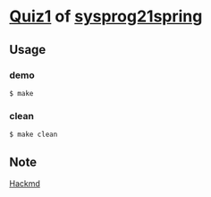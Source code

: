 # [Quiz1](https://hackmd.io/@sysprog/linux2021-quiz1) of [sysprog21spring](http://wiki.csie.ncku.edu.tw/linux/schedule)

## Usage

### demo

```shell
$ make
```

### clean

```shell
$ make clean
```

## Note

[Hackmd](https://hackmd.io/@Ct5SCy1zSo-29Z57zhCHPg/HyD6Pux7u)
